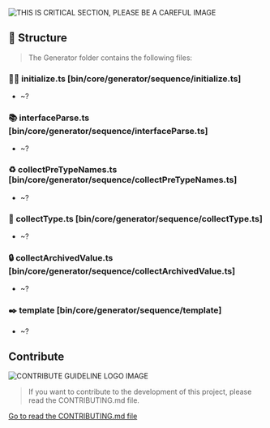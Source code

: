 ![THIS IS CRITICAL SECTION, PLEASE BE A CAREFUL IMAGE](https://i.imgur.com/gZK4gwI.png)

## 🐇 Structure

> The Generator folder contains the following files:



### 👋🏻 initialize.ts [bin/core/generator/sequence/initialize.ts]

- ~?



### 📚  interfaceParse.ts [bin/core/generator/sequence/interfaceParse.ts]

- ~?



### ♻️  collectPreTypeNames.ts [bin/core/generator/sequence/collectPreTypeNames.ts]

- ~?



### 📐 collectType.ts [bin/core/generator/sequence/collectType.ts]

- ~?



### 🔒 collectArchivedValue.ts [bin/core/generator/sequence/collectArchivedValue.ts]

- ~?



### ✒️ template [bin/core/generator/sequence/template]

- ~?



## Contribute

![CONTRIBUTE GUIDELINE LOGO IMAGE](https://i.imgur.com/AeMjvYw.png)

> If you want to contribute to the development of this project, please read the CONTRIBUTING.md file.

[Go to read the CONTRIBUTING.md file](https://github.com/hmmhmmhm/dva-engine/blob/master/CONTRIBUTING.md)